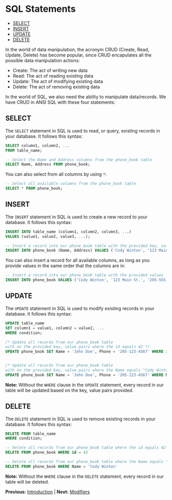 # SQL Statements

* [SELECT](#select)
* [INSERT](#insert)
* [UPDATE](#update)
* [DELETE](#delete)

In the world of data manipulation, the acronym CRUD (Create, Read, Update, Delete) has become popular, since CRUD encapulates all the possible data manipulation actions:

* Create: The act of writing new data
* Read: The act of reading existing data
* Update: The act of modifying existing data
* Delete: The act of removing existing data

In the world of SQL, we also need the ability to manipulate data/records. We have CRUD in ANSI SQL with these four statements:

## SELECT

The `SELECT` statement in SQL is used to read, or query, existing records in your database. It follows this syntax:

```sql
SELECT column1, column2, ...
FROM table_name;

-- Select the Name and Address columns from the phone_book table
SELECT Name, Address FROM phone_book;
```

You can also select from all columns by using `*`:

```sql
-- Select all available columns from the phone_book table
SELECT * FROM phone_book;
```

## INSERT

The `INSERT` statement in SQL is used to create a new record to your database. It follows this syntax:

```sql
INSERT INTO table_name (column1, column2, column3, ...)
VALUES (value1, value2, value3, ...);

-- Insert a record into our phone_book table with the provided key, value pairs
INSERT INTO phone_book (Name, Address) VALUES ('Cody Winton', '123 Main St.');
```

You can also insert a record for all available columns, as long as you provide values in the same order that the columns are in:

```sql
-- Insert a record into our phone_book table with the provided values
INSERT INTO phone_book VALUES ('Cody Winton', '123 Main St.', '205-555-1234');
```

## UPDATE

The `UPDATE` statement in SQL is used to modify existing records in your database. It follows this syntax:

```sql
UPDATE table_name
SET column1 = value1, column2 = value2, ...
WHERE condition;

/* Update all records from our phone_book table
with on the provided key, value pairs where the id equals 42 */
UPDATE phone_book SET Name = 'John Doe', Phone = '205-123-4567' WHERE id = 42


/* Update all records from our phone_book table
with on the provided key, value pairs where the Name equals "Cody Winton" */
UPDATE phone_book SET Name = 'John Doe', Phone = '205-123-4567' WHERE Name = 'Cody Winton'
```

**Note:** Without the `WHERE` clause in the `UPDATE` statement, every record in our table will be updated based on the key, value pairs provided.

## DELETE

The `DELETE` statement in SQL is used to remove existing records in your database. It follows this syntax:

```sql
DELETE FROM table_name
WHERE condition;

-- Delete all records from our phone_book table where the id equals 42
DELETE FROM phone_book WHERE id = 42

-- Delete all records from our phone_book table where the Name equals "Cody Winton"
DELETE FROM phone_book WHERE Name = 'Cody Winton'
```

**Note:** Without the `WHERE` clause in the `DELETE` statement, every record in our table will be deleted.

**Previous:** [Introduction](introduction.markdown) |
**Next:** [Modifiers](modifiers.markdown)
